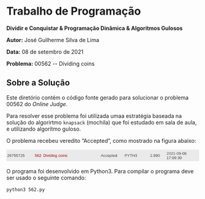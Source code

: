 # Trabalho de Programação

**Dividir e Conquistar & Programação Dinâmica & Algoritmos Gulosos**

**Autor:** José Guilherme Silva de Lima

**Data:** 08 de setembro de 2021

**Problema:** 00562 -- Dividing coins

## Sobre a Solução
Este diretório contém o código fonte gerado para solucionar o problema 00562
do *Online Judge*. 

Para resolver esse problema foi utilizada umaa estratégia baseada na solução do algorirtmo `knapsack` (mochila)
que foi estudado em sala de aula, e utilizando algorítmo guloso.


O problema recebeu veredito “Accepted”, como mostrado na
figura abaixo:

![Veredito](./00562-veredito.png)

O programa foi desenvolvido em Python3. Para compilar o programa deve ser usado
o seguinte comando:
```
python3 562.py
```
